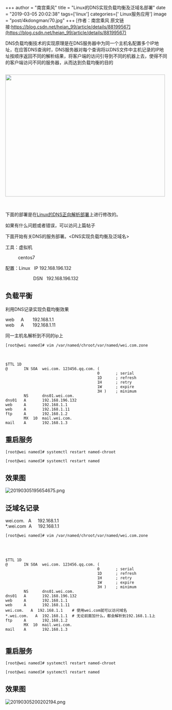 +++
author = "南宫乘风"
title = "Linux的DNS实现负载均衡及泛域名部署"
date = "2019-03-05 20:02:38"
tags=['linux']
categories=[' Linux服务应用']
image = "post/4kdongman/70.jpg"
+++
[作者：南宫乘风   原文链接:https://blog.csdn.net/heian_99/article/details/88199567](https://blog.csdn.net/heian_99/article/details/88199567)

DNS负载均衡技术的实现原理是在DNS服务器中为同一个主机名配置多个IP地址，在应答DNS查询时，DNS服务器对每个查询将以DNS文件中主机记录的IP地址按顺序返回不同的解析结果，将客户端的访问引导到不同的机器上去，使得不同的客户端访问不同的服务器，从而达到负载均衡的目的

<img alt="" class="has" src="http://segmentfault.com/img/bVkYML"><img alt="" class="has" src="http://segmentfault.com/img/bVkYML">

<img alt="" class="has" src="%E2%80%8B%E2%80%8B%E2%80%8B%E2%80%8Bhttps%3A//image-static.segmentfault.com/365/448/3654482496-54f6c9fe72e0d_articlex"><img alt="" class="has" height="380" src="https://image-static.segmentfault.com/365/448/3654482496-54f6c9fe72e0d_articlex" width="497">

 

下面的部署是在[Linux的DNS正向解析部署](https://blog.csdn.net/heian_99/article/details/88196569)上进行修改的。

如果有什么问题或者错误，可以访问上篇帖子

下面开始有关DNS的服务部署。&lt;DNS实现负载均衡及泛域名&gt;

工具：虚拟机

          centos7 

配置：Linux   IP 192.168.196.132

                      DSN   192.168.196.132

## 负载平衡

利用DNS记录实现负载均衡效果

web     A       192.168.1.1<br> web     A       192.168.1.11

同一主机名解析到不同的ip上

```
[root@wei named]# vim /var/named/chroot/var/named/wei.com.zone 
```

 

```
$TTL 1D
@       IN SOA  wei.com. 123456.qq.com. (
                                        0       ; serial
                                        1D      ; refresh
                                        1H      ; retry
                                        1W      ; expire
                                        3H )    ; minimum
        NS      dns01.wei.com.
dns01   A       192.168.196.132
web     A       192.168.1.1
web     A       192.168.1.11
ftp     A       192.168.1.2
        MX  10  mail.wei.com.
mail    A       192.168.1.3
```

## 重启服务

```
[root@wei named]# systemctl restart named-chroot

[root@wei named]# systemctl restart named
```

## 效果图

![20190305195654675.png](https://img-blog.csdnimg.cn/20190305195654675.png)

## 泛域名记录

wei.com.   A     192.168.1.1<br> *.wei.com  A     192.168.1.1

```
[root@wei named]# vim /var/named/chroot/var/named/wei.com.zone 
```

<br>  

```
$TTL 1D
@       IN SOA  wei.com. 123456.qq.com. (
                                        0       ; serial
                                        1D      ; refresh
                                        1H      ; retry
                                        1W      ; expire
                                        3H )    ; minimum
        NS      dns01.wei.com.
dns01   A       192.168.196.132
web     A       192.168.1.1
web     A       192.168.1.11
wei.com.   A  192.168.1.1    # 使用wei.com就可以访问域名
*.wei.com.   A  192.168.1.1  # 无论前面加什么，都会解析到192.168.1.1上
ftp     A       192.168.1.2
        MX  10  mail.wei.com.
mail    A       192.168.1.3


```

## 重启服务

```
[root@wei named]# systemctl restart named-chroot

[root@wei named]# systemctl restart named
```

## 效果图

![20190305200202194.png](https://img-blog.csdnimg.cn/20190305200202194.png)

 
